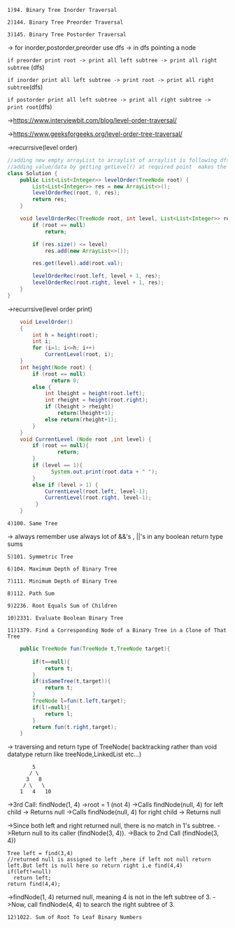 `1)94. Binary Tree Inorder Traversal`

`2)144. Binary Tree Preorder Traversal`

`3)145. Binary Tree Postorder Traversal`

-> for inorder,postorder,preorder use dfs
-> in dfs pointing a node 

   `if preorder print root -> print all left subtree -> print all right subtree` (dfs)

   `if inorder print all left subtree -> print root -> print all right subtree`(dfs)

   `if postorder print all left subtree -> print all right subtree -> print root`(dfs)

->https://www.interviewbit.com/blog/level-order-traversal/

->https://www.geeksforgeeks.org/level-order-tree-traversal/

->recurrsive(level order)
```java
//adding new empty arrayList to arraylist of arraylist is following dfs approach only
//adding value/data by getting getLevel() at required point  makes the list of list like bfs
class Solution {
    public List<List<Integer>> levelOrder(TreeNode root) {
        List<List<Integer>> res = new ArrayList<>();
        levelOrderRec(root, 0, res);
        return res;
    }

    void levelOrderRec(TreeNode root, int level, List<List<Integer>> res) {
        if (root == null)
            return;

        if (res.size() <= level)
            res.add(new ArrayList<>());

        res.get(level).add(root.val);

        levelOrderRec(root.left, level + 1, res);
        levelOrderRec(root.right, level + 1, res);
    }
}
```

->recurrsive(level order print)

```java
	void LevelOrder()
	{
        int h = height(root);
        int i;
        for (i=1; i<=h; i++)
            CurrentLevel(root, i);
	}
	int height(Node root) {
    	if (root == null)
        	  return 0; 
    	else {
       		int lheight = height(root.left);
       		int rheight = height(root.right);
       		if (lheight > rheight)
            	return(lheight+1);
       		else return(rheight+1);
    	}
	}
	void CurrentLevel (Node root ,int level) {
     	if (root == null){
        	    return;
		}
     	if (level == 1){
        	  System.out.print(root.data + " ");
		}
     	else if (level > 1) {
        	CurrentLevel(root.left, level-1);
        	CurrentLevel(root.right, level-1);
     	 }
	}
```

`4)100. Same Tree`

-> always remember use always lot of &&'s , ||'s in any boolean return type sums

`5)101. Symmetric Tree`

`6)104. Maximum Depth of Binary Tree`

`7)111. Minimum Depth of Binary Tree`

`8)112. Path Sum`

`9)2236. Root Equals Sum of Children`

`10)2331. Evaluate Boolean Binary Tree`

`11)1379. Find a Corresponding Node of a Binary Tree in a Clone of That Tree`

```java
    public TreeNode fun(TreeNode t,TreeNode target){
        
        if(t==null){
            return t;
        }
        if(isSameTree(t,target)){
            return t;
        }
        TreeNode l=fun(t.left,target);
        if(l!=null){
            return l;
        }
        return fun(t.right,target);
    }
```
-> traversing and return type of TreeNode( backtracking rather than void datatype return like treeNode,LinkedList etc...)

```
        5
       / \
      3   8
     / \   \
    1   4   10
```

->3rd Call: findNode(1, 4)
->root = 1 (not 4)
->Calls findNode(null, 4) for left child → Returns null
->Calls findNode(null, 4) for right child → Returns null


->Since both left and right returned null, there is no match in 1's subtree.
->Return null to its caller (findNode(3, 4)).
->Back to 2nd Call (findNode(3, 4))

```
Tree left = find(3,4)
//returned null is assigned to left ,here if left not null return left.But left is null here so return right i.e find(4,4)
if(left!=null)
  return left;
return find(4,4);
```
->findNode(1, 4) returned null, meaning 4 is not in the left subtree of 3.
->Now, call findNode(4, 4) to search the right subtree of 3.


`12)1022. Sum of Root To Leaf Binary Numbers`





